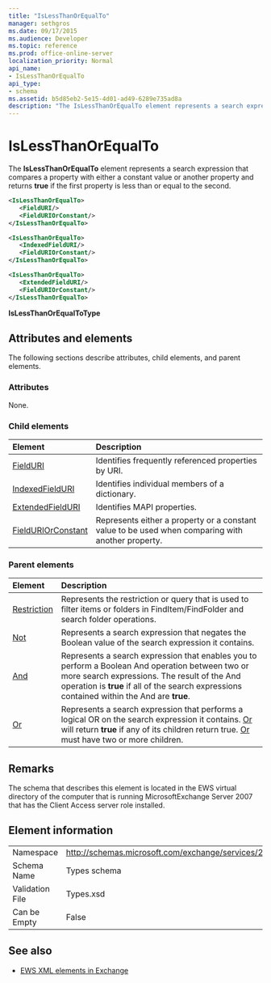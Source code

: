 ```yaml
---
title: "IsLessThanOrEqualTo"
manager: sethgros
ms.date: 09/17/2015
ms.audience: Developer
ms.topic: reference
ms.prod: office-online-server
localization_priority: Normal
api_name:
- IsLessThanOrEqualTo
api_type:
- schema
ms.assetid: b5d85eb2-5e15-4d01-ad49-6289e735ad8a
description: "The IsLessThanOrEqualTo element represents a search expression that compares a property with either a constant value or another property and returns true if the first property is less than or equal to the second."
---
```


# IsLessThanOrEqualTo

The **IsLessThanOrEqualTo** element represents a search expression that compares a property with either a constant value or another property and returns **true** if the first property is less than or equal to the second. 
  
```xml
<IsLessThanOrEqualTo>
   <FieldURI/>
   <FieldURIOrConstant/>
</IsLessThanOrEqualTo>
```

```xml
<IsLessThanOrEqualTo>
   <IndexedFieldURI/> 
   <FieldURIOrConstant/>
</IsLessThanOrEqualTo>
```

```xml
<IsLessThanOrEqualTo>
   <ExtendedFieldURI/> 
   <FieldURIOrConstant/>
</IsLessThanOrEqualTo>
```

**IsLessThanOrEqualToType**

## Attributes and elements

The following sections describe attributes, child elements, and parent elements.
  
### Attributes

None.
  
### Child elements

|**Element**|**Description**|
|:-----|:-----|
|[FieldURI](fielduri.md) <br/> |Identifies frequently referenced properties by URI.  <br/> |
|[IndexedFieldURI](indexedfielduri.md) <br/> |Identifies individual members of a dictionary.  <br/> |
|[ExtendedFieldURI](extendedfielduri.md) <br/> |Identifies MAPI properties.  <br/> |
|[FieldURIOrConstant](fielduriorconstant.md) <br/> |Represents either a property or a constant value to be used when comparing with another property.  <br/> |
   
### Parent elements

|**Element**|**Description**|
|:-----|:-----|
|[Restriction](restriction.md) <br/> |Represents the restriction or query that is used to filter items or folders in FindItem/FindFolder and search folder operations.  <br/> |
|[Not](not.md) <br/> |Represents a search expression that negates the Boolean value of the search expression it contains.  <br/> |
|[And](and.md) <br/> |Represents a search expression that enables you to perform a Boolean And operation between two or more search expressions. The result of the And operation is **true** if all of the search expressions contained within the And are **true**.  <br/> |
|[Or](or.md) <br/> |Represents a search expression that performs a logical OR on the search expression it contains. [Or](or.md) will return **true** if any of its children return true. [Or](or.md) must have two or more children.  <br/> |
   
## Remarks

The schema that describes this element is located in the EWS virtual directory of the computer that is running MicrosoftExchange Server 2007 that has the Client Access server role installed.
  
## Element information

|||
|:-----|:-----|
|Namespace  <br/> |http://schemas.microsoft.com/exchange/services/2006/types  <br/> |
|Schema Name  <br/> |Types schema  <br/> |
|Validation File  <br/> |Types.xsd  <br/> |
|Can be Empty  <br/> |False  <br/> |
   
## See also

- [EWS XML elements in Exchange](ews-xml-elements-in-exchange.md)

